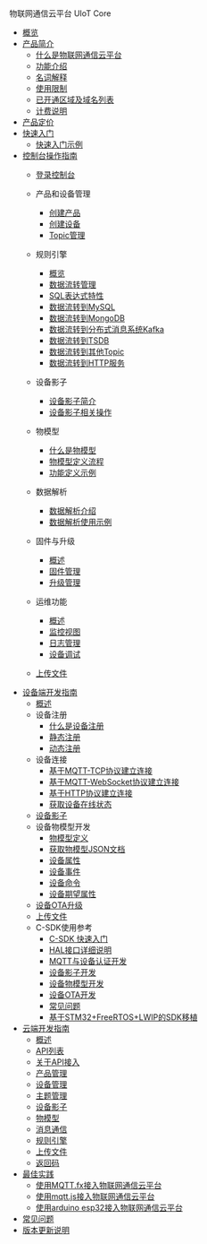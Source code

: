 <div class="sidebar_title icon__uiot">物联网通信云平台 UIoT Core</div>


* [概览](/uiot-core/README)
* [产品简介](/uiot-core/product_introduction/)
    * [什么是物联网通信云平台](/uiot-core/product_introduction/what_is_iotcore)
    * [功能介绍](/uiot-core/product_introduction/function_introduction)
    * [名词解释](/uiot-core/product_introduction/terms)
    * [使用限制](/uiot-core/product_introduction/limitation)
    * [已开通区域及域名列表](/uiot-core/product_introduction/available_region_url)
    * [计费说明](/uiot-core/product_introduction/billing)
* [产品定价](/uiot-core/pricing)
* [快速入门](/uiot-core/quick_start/)
    * [快速入门示例](/uiot-core/quick_start/scenario_description)
* [控制台操作指南](/uiot-core/console_guide/)
    * [登录控制台](/uiot-core/console_guide/chek_in)
    * 产品和设备管理
        * [创建产品](/uiot-core/console_guide/product_device/create_products)
        * [创建设备](/uiot-core/console_guide/product_device/create_devcies)
        * [Topic管理](/uiot-core/console_guide/product_device/topic)
    * 规则引擎
        * [概览](/uiot-core/console_guide/ruleengine/what_is_ruleegngine)
        * [数据流转管理](/uiot-core/console_guide/ruleengine/data_forwarding)
        * [SQL表达式特性](/uiot-core/console_guide/ruleengine/sql_statements)
        * [数据流转到MySQL](/uiot-core/console_guide/ruleengine/forward_data_to_mysql)
        * [数据流转到MongoDB](/uiot-core/console_guide/ruleengine/forward_data_to_mongodb)
        * [数据流转到分布式消息系统Kafka](/uiot-core/console_guide/ruleengine/forward_data_to_kafka)
		* [数据流转到TSDB](/uiot-core/console_guide/ruleengine/forward_data_to_tsdb)
        * [数据流转到其他Topic](/uiot-core/console_guide/ruleengine/forward_data_to_topic)
        * [数据流转到HTTP服务](/uiot-core/console_guide/ruleengine/forward_data_to_http)
    * 设备影子
        * [设备影子简介](/uiot-core/console_guide/device_shadow/waht_is_deviceshadow)
        * [设备影子相关操作](/uiot-core/console_guide/device_shadow/operation_guide)
    * 物模型
        * [什么是物模型](/uiot-core/console_guide/thingmode/what_is_thingmode)
        * [物模型定义流程](/uiot-core/console_guide/thingmode/thingmode_guide)
        * [功能定义示例](/uiot-core/console_guide/thingmode/operation_example)

    * 数据解析
        * [数据解析介绍](/uiot-core/console_guide/binary_parse_intro)
        * [数据解析使用示例](/uiot-core/console_guide/binary_parse_example)
    * 固件与升级
        * [概述](/uiot-core/console_guide/ota/what_is_ota)
        * [固件管理](/uiot-core/console_guide/ota/firmware_management)
        * [升级管理](/uiot-core/console_guide/ota/firmware_update)
    * 运维功能
        * [概述](/uiot-core/console_guide/monitoring_maintenance/monitoring_maintenance_introduction)
        * [监控视图](/uiot-core/console_guide/monitoring_maintenance/monitor)
        * [日志管理](/uiot-core/console_guide/monitoring_maintenance/log)
        * [设备调试](/uiot-core/console_guide/monitoring_maintenance/online_debug)
    * [上传文件](/uiot-core/console_guide/uploadfile)
* [设备端开发指南](/uiot-core/device_develop_guide/)
    * [概述](/uiot-core/device_develop_guide/sdkdownload)
    * 设备注册
        * [什么是设备注册](/uiot-core/device_develop_guide/authenticate_devices/what_is_authenticate_devices)
        * [静态注册](/uiot-core/device_develop_guide/authenticate_devices/unique-certificate-per-device_authentication)
        * [动态注册](/uiot-core/device_develop_guide/authenticate_devices/unique-certificate-per-product_authentication)
    * 设备连接
        * [基于MQTT-TCP协议建立连接](/uiot-core/device_develop_guide/deviceconnect/mqttconnect)
        * [基于MQTT-WebSocket协议建立连接](/uiot-core/device_develop_guide/deviceconnect/websocketconnect)
        * [基于HTTP协议建立连接](/uiot-core/device_develop_guide/deviceconnect/httpconnect)
		* [获取设备在线状态](/uiot-core/device_develop_guide/deviceconnect/status)
    * [设备影子](/uiot-core/device_develop_guide/device_shadow)
    * 设备物模型开发
        * [物模型定义](/uiot-core/device_develop_guide/thingmode/what_is_thingmode)
        * [获取物模型JSON文档](/uiot-core/device_develop_guide/thingmode/get_json)
        * [设备属性](/uiot-core/device_develop_guide/thingmode/property)
        * [设备事件](/uiot-core/device_develop_guide/thingmode/event)
        * [设备命令](/uiot-core/device_develop_guide/thingmode/command)
        * [设备期望属性](/uiot-core/device_develop_guide/thingmode/desired)
    * [设备OTA升级](/uiot-core/device_develop_guide/ota)
    * [上传文件](/uiot-core/device_develop_guide/uploadfile)
    * C-SDK使用参考
        * [C-SDK 快速入门](/uiot-core/device_develop_guide/c_sdk_example/csdkquickstart)
        * [HAL接口详细说明](/uiot-core/device_develop_guide/c_sdk_example/halinterface)
        * [MQTT与设备认证开发](/uiot-core/device_develop_guide/c_sdk_example/mqttinterface)
        * [设备影子开发](/uiot-core/device_develop_guide/c_sdk_example/deviceshadowinterface)
        * [设备物模型开发](/uiot-core/device_develop_guide/c_sdk_example/thingmodelinterface)
        * [设备OTA开发](/uiot-core/device_develop_guide/c_sdk_example/otainterface)
        * [常见问题](/uiot-core/device_develop_guide/c_sdk_example/commonerror)
        * [基于STM32+FreeRTOS+LWIP的SDK移植](/uiot-core/device_develop_guide/c_sdk_example/stm32_freertos_lwip_portingguide)
* [云端开发指南](/uiot-core/api_guide/)
    * [概述](/uiot-core/api_guide/summary)
    * [API列表](/uiot-core/api_guide/api_list)
    * [关于API接入](/uiot-core/api_guide/api_guidehelp)
    * [产品管理](/uiot-core/api_guide/productmgmtapi)
    * [设备管理](/uiot-core/api_guide/devicemgmtapi)
    * [主题管理](/uiot-core/api_guide/topicmgmt)
    * [设备影子](/uiot-core/api_guide/deviceshadowmgmtapi)
    * [物模型](/uiot-core/api_guide/tingmodemgmtapi)
    * [消息通信](/uiot-core/api_guide/messagemgmtapi)
    * [规则引擎](/uiot-core/api_guide/ruleeneinmgmt)
    * [上传文件](/uiot-core/api_guide/uploadfile)
    * [返回码](/uiot-core/api_guide/retcode)
* [最佳实践](/uiot-core/best_practices/)
    * [使用MQTT.fx接入物联网通信云平台](/uiot-core/best_practices/connect_to_iotcore_using_mqttfx)
    * [使用mqtt.js接入物联网通信云平台](/uiot-core/best_practices/connect_to_iotcore_with_mqttjs)
    * [使用arduino esp32接入物联网通信云平台](/uiot-core/best_practices/arduino)
* [常见问题](/uiot-core/faq)
* [版本更新说明](/uiot-core/release_notes)
